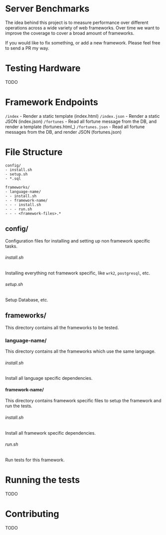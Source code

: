 # Server Benchmarks

The idea behind this project is to measure performance over different operations across a wide variety of web frameworks. Over time we want to improve the coverage to cover a broad amount of frameworks.

If you would like to fix something, or add a new framework. Please feel free to send a PR my way.

# Testing Hardware

TODO

# Framework Endpoints

`/index` - Render a static template (index.html)
`/index.json` - Render a static JSON (index.json)
`/fortunes` - Read all fortune message from the DB, and render a template (fortunes.html_)
`/fortunes.json` - Read all fortune messages from the DB, and render JSON (fortunes.json)

# File Structure

```
config/
- install.sh
- setup.sh
- *.sql

frameworks/
- language-name/
- - install.sh
- - framework-name/
- - - install.sh
- - - run.sh
- - - <framework-files>.*
```

## config/

Configuration files for installing and setting up non framework specific tasks.

###### install.sh

Installing everything not framework specific, like `wrk2`, `postgresql`, etc.

###### setup.sh

Setup Database, etc.

## frameworks/

This directory contains all the frameworks to be tested.

### language-name/

This directory contains all the frameworks which use the same language.

###### install.sh

Install all language specific dependencies.

#### framework-name/

This directory contains framework specific files to setup the framework and run the tests.

###### install.sh

Install all framework specific dependencies.

###### run.sh

Run tests for this framework.

# Running the tests
TODO

# Contributing
TODO

